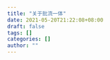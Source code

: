 ```yaml
---
title: "关于批流一体"
date: 2021-05-20T21:22:08+08:00
draft: false
tags: []
categories: []
author: ""
---
```


